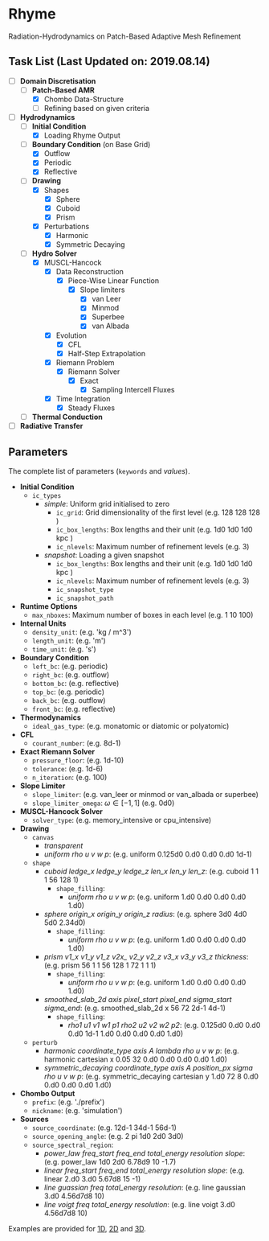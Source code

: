 # Rhyme
Radiation-Hydrodynamics on Patch-Based Adaptive Mesh Refinement

## Task List (Last Updated on: 2019.08.14)

- [ ] **Domain Discretisation**
  - [ ] **Patch-Based AMR**
    - [x] Chombo Data-Structure
    - [ ] Refining based on given criteria
- [ ] **Hydrodynamics**
  - [ ] **Initial Condition**
    - [x] Loading Rhyme Output
  - [ ] **Boundary Condition** (on Base Grid)
    - [x] Outflow
    - [x] Periodic
    - [x] Reflective
  - [ ] **Drawing**
    - [x] Shapes
      - [x] Sphere
      - [x] Cuboid
      - [x] Prism
    - [x] Perturbations
      - [x] Harmonic
      - [x] Symmetric Decaying
  - [ ] **Hydro Solver**
    - [x] MUSCL-Hancock
      - [x] Data Reconstruction
        - [x] Piece-Wise Linear Function
          - [x] Slope limiters
            - [x] van Leer
            - [x] Minmod
            - [x] Superbee
            - [x] van Albada
      - [x] Evolution
        - [x] CFL
        - [x] Half-Step Extrapolation
      - [x] Riemann Problem
        - [x] Riemann Solver
          - [x] Exact
            - [x] Sampling Intercell Fluxes
      - [x] Time Integration
        - [x] Steady Fluxes
  - [ ] **Thermal Conduction**
- [ ] **Radiative Transfer**

## Parameters

The complete list of parameters (`keywords` and *values*).

- **Initial Condition**
  - `ic_types`
    - *simple*: Uniform grid initialised to zero
      - `ic_grid`: Grid dimensionality of the first level (e.g. 128 128 128 )
      - `ic_box_lengths`: Box lengths and their unit (e.g. 1d0 1d0 1d0 kpc )
      - `ic_nlevels`: Maximum number of refinement levels (e.g. 3)
    - *snapshot*: Loading a given snapshot
      - `ic_box_lengths`: Box lengths and their unit (e.g. 1d0 1d0 1d0 kpc )
      - `ic_nlevels`: Maximum number of refinement levels (e.g. 3)
      - `ic_snapshot_type`
      - `ic_snapshot_path`
- **Runtime Options**
  - `max_nboxes`: Maximum number of boxes in each level (e.g. 1 10 100)
- **Internal Units**
  - `density_unit`: (e.g. 'kg / m^3')
  - `length_unit`: (e.g. 'm')
  - `time_unit`: (e.g. 's')
- **Boundary Condition**
  - `left_bc`: (e.g. periodic)
  - `right_bc`: (e.g. outflow)
  - `bottom_bc`: (e.g. reflective)
  - `top_bc`: (e.g. periodic)
  - `back_bc`: (e.g. outflow)
  - `front_bc`: (e.g. reflective)
- **Thermodynamics**
  - `ideal_gas_type`: (e.g. monatomic or diatomic or polyatomic)
- **CFL**
  - `courant_number`: (e.g. 8d-1)
- **Exact Riemann Solver**
  - `pressure_floor`: (e.g. 1d-10)
  - `tolerance`: (e.g. 1d-6)
  - `n_iteration`: (e.g. 100)
- **Slope Limiter**
  - `slope_limiter`: (e.g. van_leer or minmod or van_albada or superbee)
  - `slope_limiter_omega`: $`\omega \in [-1, 1]`$ (e.g. 0d0)
- **MUSCL-Hancock Solver**
  - `solver_type`: (e.g. memory_intensive or cpu_intensive)
- **Drawing**
  - `canvas`
    - *transparent*
    - *uniform rho u v w p*: (e.g. uniform  0.125d0 0.d0 0.d0 0.d0 1d-1)
  - `shape`
    - *cuboid ledge_x ledge_y ledge_z len_x len_y len_z*: (e.g. cuboid 1 1 1  56 128 1)
      - `shape_filling`:
        - *uniform rho u v w p*: (e.g. uniform  1.d0 0.d0 0.d0 0.d0 1.d0)
    - *sphere origin_x origin_y origin_z radius*: (e.g. sphere  3d0 4d0 5d0 2.34d0)
      - `shape_filling`:
        - *uniform rho u v w p*: (e.g. uniform  1.d0 0.d0 0.d0 0.d0 1.d0)
    - *prism v1_x v1_y v1_z v2x_ v2_y v2_z v3_x v3_y v3_z thickness*: (e.g. prism  56 1 1  56 128 1  72 1 1  1)
      - `shape_filling`:
        - *uniform rho u v w p*: (e.g. uniform  1.d0 0.d0 0.d0 0.d0 1.d0)
    - *smoothed_slab_2d axis pixel_start pixel_end sigma_start sigma_end*: (e.g. smoothed_slab_2d  x  56 72  2d-1 4d-1)
      - `shape_filling`:
        - *rho1 u1 v1 w1 p1 rho2 u2 v2 w2 p2*: (e.g. 0.125d0 0.d0 0.d0 0.d0 1d-1 1.d0 0.d0 0.d0 0.d0 1.d0)
  - `perturb`
    - *harmonic coordinate_type axis A lambda rho u v w p*: (e.g. harmonic cartesian x 0.05 32 0.d0 0.d0 0.d0 0.d0 1.d0)
    - *symmetric_decaying coordinate_type axis A position_px sigma rho u v w p*: (e.g. symmetric_decaying cartesian y 1.d0 72 8 0.d0 0.d0 0.d0 0.d0 1.d0)
- **Chombo Output**
  - `prefix`: (e.g. './prefix')
  - `nickname`: (e.g. 'simulation')
- **Sources**
  - `source_coordinate`: (e.g. 12d-1 34d-1 56d-1)
  - `source_opening_angle`: (e.g. 2 pi 1d0 2d0 3d0)
  - `source_spectral_region`:
    - *power_law freq_start freq_end total_energy resolution slope*: (e.g. power_law 1d0 2d0 6.78d9 10 -1.7)
    - *linear freq_start freq_end total_energy resolution slope*: (e.g. linear 2.d0 3.d0 5.67d8 15 -1)
    - *line guassian freq total_energy resolution*: (e.g. line gaussian 3.d0 4.56d7d8 10)
    - *line voigt freq total_energy resolution*: (e.g. line voigt 3.d0 4.56d7d8 10)


Examples are provided for [1D](parameters_1d.conf.example),
[2D](parameters_2d.conf.example) and [3D](parameters_3d.conf.example).
